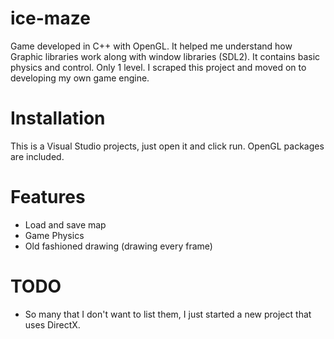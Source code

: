 # ice-maze
Game developed in C++ with OpenGL. It helped me understand how Graphic libraries work along with window libraries (SDL2). It contains basic physics and control. Only 1 level. I scraped this project and moved on to developing my own game engine.

# Installation
This is a Visual Studio projects, just open it and click run. OpenGL packages are included.

# Features
- Load and save map
- Game Physics
- Old fashioned drawing (drawing every frame)

# TODO
- So many that I don't want to list them, I just started a new project that uses DirectX.
